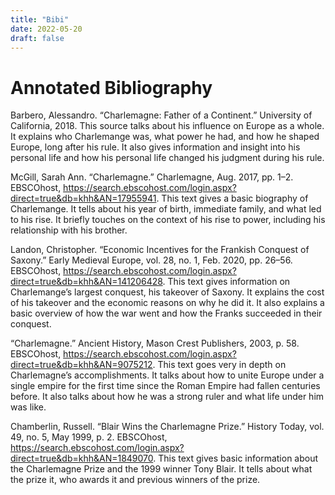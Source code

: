 ```yaml
---
title: "Bibi"
date: 2022-05-20
draft: false
---
```



# Annotated Bibliography

Barbero, Alessandro. “Charlemagne: Father of a Continent.” University of California, 2018. 
This source talks about his influence on Europe as a whole. It explains who Charlemange was, what power he had, and how he shaped Europe, long after his rule. It also gives information and insight into his personal life and how his personal life changed his judgment during his rule.

McGill, Sarah Ann. “Charlemagne.” Charlemagne, Aug. 2017, pp. 1–2. EBSCOhost, https://search.ebscohost.com/login.aspx?direct=true&db=khh&AN=17955941.
This text gives a basic biography of Charlemange. It tells about his year of birth, immediate family, and what led to his rise. It briefly touches on the context of his rise to power, including his relationship with his brother.

Landon, Christopher. “Economic Incentives for the Frankish Conquest of Saxony.” Early Medieval Europe, vol. 28, no. 1, Feb. 2020, pp. 26–56. EBSCOhost, https://search.ebscohost.com/login.aspx?direct=true&db=khh&AN=141206428.
This text gives information on Charlemange’s largest conquest, his takeover of Saxony. It explains the cost of his takeover and the economic reasons on why he did it. It also explains a basic overview of how the war went and how the Franks succeeded in their conquest.

“Charlemagne.” Ancient History, Mason Crest Publishers, 2003, p. 58. EBSCOhost, https://search.ebscohost.com/login.aspx?direct=true&db=khh&AN=9075212.
This text goes very in depth on Charlemagne’s accomplishments. It talks about how to unite Europe under a single empire for the first time since the Roman Empire had fallen centuries before. It also talks about how he was a strong ruler and what life under him was like.

Chamberlin, Russell. “Blair Wins the Charlemagne Prize.” History Today, vol. 49, no. 5, May 1999, p. 2. EBSCOhost, https://search.ebscohost.com/login.aspx?direct=true&db=khh&AN=1849070.
This text gives basic information about the Charlemagne Prize and the 1999 winner Tony Blair. It tells about what the prize it, who awards it and previous winners of the prize. 
